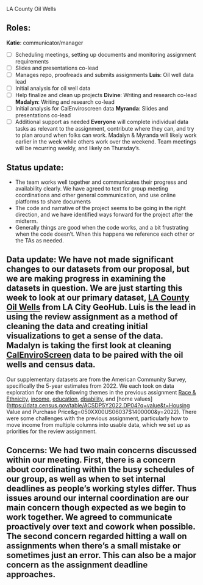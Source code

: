 LA County Oil Wells
## Roles:
**Katie**: communicator/manager
- [ ] Scheduling meetings, setting up documents and monitoring assignment requirements
- [ ] Slides and presentations co-lead
- [ ] Manages repo, proofreads and submits assignments
**Luis**: Oil well data lead
- [ ] Initial analysis for oil well data
- [ ] Help finalize and clean up projects
**Divine**: Writing and research co-lead
**Madalyn**: Writing and research co-lead
- [ ] Initial analysis for CalEnviroscreen data
**Myranda**: Slides and presentations co-lead
-[ ] Additional support as needed
**Everyone** will complete individual data tasks as relevant to the assignment, contribute where they can, and try to plan around when folks can work. Madalyn & Myranda will likely work earlier in the week while others work over the weekend. Team meetings will be recurring weekly, and likely on Thursday’s.
## Status update: 
- The team works well together and communicates their progress and availability clearly. We have agreed to text for group meeting coordinations and other general communication, and use online platforms to share documents 
- The code and narrative of the project seems to be going in the right direction, and we have identified ways forward for the project after the midterm.
- Generally things are good when the code works, and a bit frustrating when the code doesn’t. When this happens we reference each other or the TAs as needed.
## Data update: We have not made significant changes to our datasets from our proposal, but we are making progress in examining the datasets in question. We are just starting this week to look at our primary dataset, [LA County Oil Wells](https://geohub.lacity.org/datasets/29f5d6391d0749a7ac59aacd40bb0846/explore?location=33.800844%2C-118.295000%2C9.16) from LA City GeoHub. Luis is the lead in using the review assignment as a method of cleaning the data and creating initial visualizations to get a sense of the data. Madalyn is taking the first look at cleaning [CalEnviroScreen](https://experience.arcgis.com/experience/ed5953d89038431dbf4f22ab9abfe40d/) data to be paired with the oil wells and census data.
Our supplementary datasets are from the American Community Survey, specifically the 5-year estimates from 2022. We each took on data exploration for one the following themes in the previous assignment 
[Race & Ethnicity](https://www.socialexplorer.com/tables/ACS2022_5yr/R13563599), 
[income](https://data.census.gov/table/ACSST5Y2022.S1901?t=Earnings%20(Individuals):Income%20(Households,%20Families,%20Individuals):Income%20and%20Earnings:Income%20and%20Poverty&g=050XX00US06037$1400000&y=2022&d=ACS%205-Year%20Estimates%20Subject%20Tables), [education](https://data.census.gov/table?t=Educational%20Attainment&g=050XX00US06037$1400000), [disability](https://data.census.gov/table/ACSST5Y2022.S2701?q=health&g=050XX00US06037,06037$1400000&tid=ACSST1Y2022.S2701), and [home values](https://data.census.gov/table/ACSDP5Y2022.DP04?q=value&t=Housing Value and Purchase Price&g=050XX00US06037$1400000&y=2022). There were some challenges with the previous assignment, particularly how to move income from multiple columns into usable data, which we set up as priorities for the review assignment.
## Concerns: We had two main concerns discussed within our meeting. First, there is a concern about coordinating within the busy schedules of our group, as well as when to set internal deadlines as people’s working styles differ. Thus issues around our internal coordination are our main concern though expected as we begin to work together. We agreed to communicate proactively over text and cowork when possible. The second concern regarded hitting a wall on assignments when there’s a small mistake or sometimes just an error. This can also be a major concern as the assignment deadline approaches.

